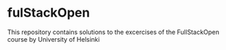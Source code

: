 # fulStackOpen
This repository contains solutions to the excercises of the FullStackOpen course by University of Helsinki
